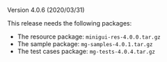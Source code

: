 Version 4.0.6 (2020/03/31)

This release needs the following packages:

- The resource package: `minigui-res-4.0.0.tar.gz`
- The sample package: `mg-samples-4.0.1.tar.gz`
- The test cases package: `mg-tests-4.0.4.tar.gz`

